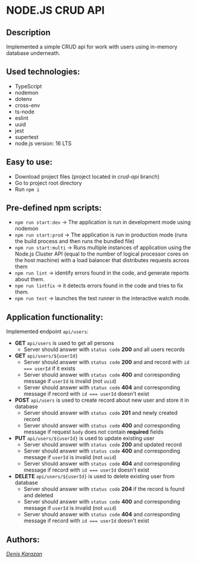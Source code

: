 # NODE.JS CRUD API

## Description

Implemented a simple CRUD api for work with users using in-memory database underneath.

## Used technologies:
- TypeScript
- nodemon
- dotenv
- cross-env
- ts-node
- eslint
- uuid
- jest
- supertest
- node.js version: 16 LTS

## Easy to use:
- Download project files (project located in *crud-api* branch)
- Go to project root directory
- Run `npm i`

## Pre-defined npm scripts:
+ `npm run start:dev` -> The application is run in development mode using nodemon
+ `npm run start:prod` -> The application is run in production mode (runs the build process and then runs the bundled file)
+ `npm run start:multi` -> Runs multiple instances of application using the Node.js Cluster API (equal to the number of logical processor cores on the host machine) with a load balancer that distributes requests across them
+ `npm run lint` -> identify errors found in the code, and generate reports about them.
+ `npm run lintfix` -> it detects errors found in the code and tries to fix them.
+ `npm run test` -> launches the test runner in the interactive watch mode.

## Application functionality:
Implemented endpoint `api/users`:
- **GET** `api/users` is used to get all persons
  - Server should answer with `status code` **200** and all users records
- **GET** `api/users/${userId}` 
  - Server should answer with `status code` **200** and and record with `id === userId` if it exists
  - Server should answer with `status code` **400** and corresponding message if `userId` is invalid (not `uuid`)
  - Server should answer with `status code` **404** and corresponding message if record with `id === userId` doesn't exist
- **POST** `api/users` is used to create record about new user and store it in database
  - Server should answer with `status code` **201** and newly created record
  - Server should answer with `status code` **400** and corresponding message if request `body` does not contain **required** fields
- **PUT** `api/users/${userId}` is used to update existing user
  - Server should answer with `status code` **200** and updated record
  - Server should answer with `status code` **400** and corresponding message if `userId` is invalid (not `uuid`)
  - Server should answer with `status code` **404** and corresponding message if record with `id === userId` doesn't exist
- **DELETE** `api/users/${userId}` is used to delete existing user from database
  - Server should answer with `status code` **204** if the record is found and deleted
  - Server should answer with `status code` **400** and corresponding message if `userId` is invalid (not `uuid`)
  - Server should answer with `status code` **404** and corresponding message if record with `id === userId` doesn't exist

## Authors:
 *[Denis Karazan](https://github.com/Wolf-Den1994)*